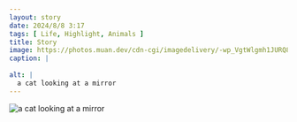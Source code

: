 ```yaml
---
layout: story
date: 2024/8/8 3:17
tags: [ Life, Highlight, Animals ]
title: Story
image: https://photos.muan.dev/cdn-cgi/imagedelivery/-wp_VgtWlgmh1JURQ8t1mg/6b9ec609-24a8-463b-dc80-47ffe914cd00/public
caption: |
  
alt: |
  a cat looking at a mirror
---
```


![a cat looking at a mirror](https://photos.muan.dev/cdn-cgi/imagedelivery/-wp_VgtWlgmh1JURQ8t1mg/6b9ec609-24a8-463b-dc80-47ffe914cd00/public)


